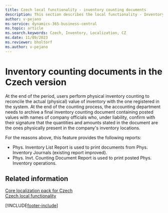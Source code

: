 ```yaml
---
title: Czech local functionality - inventory counting documents
description: This section describes the local functionality - Inventory Counting Documents in the Czech version of Business Central.
author: v-pejano
ms-service: dynamics-365-business-central
ms.topic: article
ms.search.keywords: Czech, Inventory, Localization, CZ
ms.date: 11/09/2023
ms.reviewer: bholtorf
ms.author: v-pejano
---
```


# Inventory counting documents in the Czech version

At the end of the period, users perform physical inventory counting to reconcile the actual (physical) value of inventory with the one registered in the system. At the end of the counting process, the accounting department needs to archive a final inventory counting document containing posted values with names of company officials who, under liability, confirm with their signature that the quantities and amounts stated in the document are the ones physically present in the company's inventory locations.

For the reasons above, this feature provides the following reports:

- Phys. Inventory List Report is used to print documents from Phys. Inventory Journals (existing report improved).
- Phys. Invt. Counting Document Report is used to print posted Phys. Inventory operations.

## Related information

[Core localization pack for Czech](ui-extensions-core-localization-pack-cz.md)  
[Czech local functionality](czech-local-functionality.md)  


[!INCLUDE[footer-include](../../includes/footer-banner.md)]

